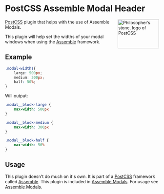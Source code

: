 [PostCSS]:                 https://github.com/postcss/postcss
[Assemble]:                http://assemblecss.com
[Assemble Modals]:         https://github.com/lukelarsen/assemble-modals

# PostCSS Assemble Modal Header

<img align="right" width="135" height="95"
     title="Philosopher’s stone, logo of PostCSS"
     src="http://postcss.github.io/postcss/logo-leftp.png">

[PostCSS] plugin that helps with the use of Assemble Modals.

This plugin will help set the widths of your modal windows when using the [Assemble] framework.

## Example
```css
.modal-widths{
    large: 500px;
    medium: 300px;
    half: 50%;
}
```

Will output:

```css
.modal__block-large {
    max-width: 500px
}

.modal__block-medium {
    max-width: 300px
}

.modal__block-half {
    max-width: 50%
}
```

## Usage

This plugin doesn't do much on it's own. It is part of a [PostCSS] framework called [Assemble]. This plugin is included in [Assemble Modals]. For usage see [Assemble Modals].
